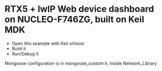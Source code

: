 # RTX5 + lwIP Web device dashboard on NUCLEO-F746ZG, built on Keil MDK

- Open this example with Keil uVision
- Build it
- Run/Debug it

Mongoose configuration is in mongoose_custom.h, inside Network_Library
